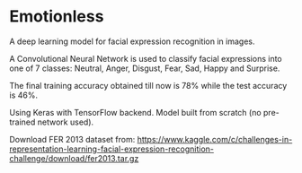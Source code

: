# Emotionless
A deep learning model for facial expression recognition in images.

A Convolutional Neural Network is used to classify facial expressions into one of 7 classes: Neutral, Anger, Disgust, Fear, Sad, Happy and Surprise.

The final training accuracy obtained till now is 78% while the test accuracy is 46%. 

Using Keras with TensorFlow backend. Model built from scratch (no pre-trained network used).

Download FER 2013 dataset from: https://www.kaggle.com/c/challenges-in-representation-learning-facial-expression-recognition-challenge/download/fer2013.tar.gz
